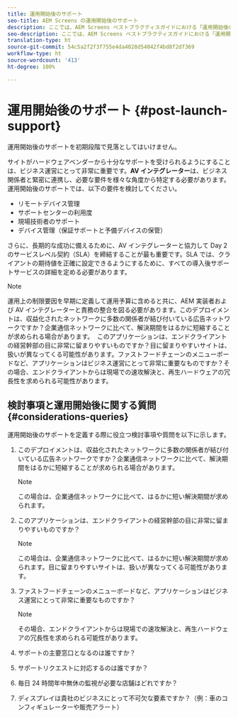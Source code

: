 ```yaml
---
title: 運用開始後のサポート
seo-title: AEM Screens の運用開始後のサポート
description: ここでは、AEM Screens ベストプラクティスガイドにおける「運用開始後のサポート」について説明します
seo-description: ここでは、AEM Screens ベストプラクティスガイドにおける「運用開始後のサポート」について説明します
translation-type: ht
source-git-commit: 54c5a2f2f3f755e4da4028d54042f4bd8f2df369
workflow-type: ht
source-wordcount: '413'
ht-degree: 100%

---
```



# 運用開始後のサポート {#post-launch-support}


運用開始後のサポートを初期段階で見落としてはいけません。

サイトがハードウェアベンダーから十分なサポートを受けられるようにすることは、ビジネス運営にとって非常に重要です。**AV インテグレーター**&#x200B;は、ビジネス関係者と緊密に連携し、必要な要件を様々な角度から特定する必要があります。運用開始後のサポートでは、以下の要件を検討してください。

* リモートデバイス管理
* サポートセンターの利用度
* 現場技術者のサポート
* デバイス管理（保証サポートと予備デバイスの保管）

さらに、長期的な成功に備えるために、AV インテグレーターと協力して Day 2 のサービスレベル契約（SLA）を締結することが最も重要です。SLA では、クライアントの期待値を正確に設定できるようにするために、すべての導入後サポートサービスの詳細を定める必要があります。

>[!NOTE]
>
> 運用上の制限要因を早期に定義して運用予算に含めると共に、AEM 実装者および AV インテグレーターと責務の整合を図る必要があります。このデプロイメントは、収益化されたネットワークに多数の関係者が結び付いている広告ネットワークですか？企業通信ネットワークに比べて、解決期間をはるかに短縮することが求められる場合があります。 
このアプリケーションは、エンドクライアントの経営幹部の目に非常に留まりやすいものですか？目に留まりやすいサイトは、扱いが異なってくる可能性があります。ファストフードチェーンのメニューボードなど、アプリケーションはビジネス運営にとって非常に重要なものですか？その場合、エンドクライアントからは現場での速攻解決と、再生ハードウェアの冗長性を求められる可能性があります。

## 検討事項と運用開始後に関する質問 {#considerations-queries}

運用開始後のサポートを定義する際に役立つ検討事項や質問を以下に示します。

1. このデプロイメントは、収益化されたネットワークに多数の関係者が結び付いている広告ネットワークですか？企業通信ネットワークに比べて、解決期間をはるかに短縮することが求められる場合があります。 
   >[!NOTE]
   >
   > この場合は、企業通信ネットワークに比べて、はるかに短い解決期間が求められます。

1. このアプリケーションは、エンドクライアントの経営幹部の目に非常に留まりやすいものですか？

   >[!NOTE]
   >
   > この場合は、企業通信ネットワークに比べて、はるかに短い解決期間が求められます。目に留まりやすいサイトは、扱いが異なってくる可能性があります。

1. ファストフードチェーンのメニューボードなど、アプリケーションはビジネス運営にとって非常に重要なものですか？

   >[!NOTE]
   >
   > その場合、エンドクライアントからは現場での速攻解決と、再生ハードウェアの冗長性を求められる可能性があります。

1. サポートの主要窓口となるのは誰ですか？

1. サポートリクエストに対応するのは誰ですか？

1. 毎日 24 時間年中無休の監視が必要な店舗はどれですか？

1. ディスプレイは貴社のビジネスにとって不可欠な要素ですか？（例：車のコンフィギュレーターや販売アラート）
